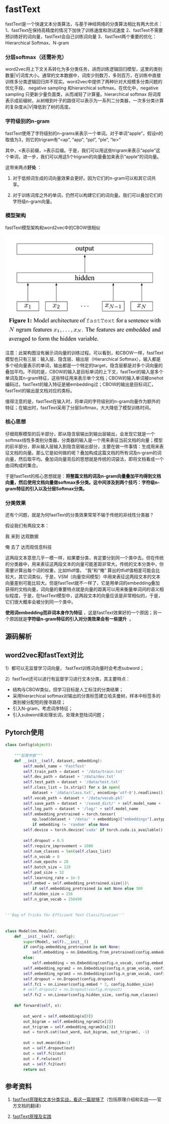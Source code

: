 # fastText

fastText是一个快速文本分类算法，与基于神经网络的分类算法相比有两大优点： 1、fastText在保持高精度的情况下加快了训练速度和测试速度 2、fastText不需要预训练好的词向量，fastText会自己训练词向量 3、fastText两个重要的优化：Hierarchical Softmax、N-gram


### 分层softmax（还需补充）

word2vec将上下文关系转化为多分类任务，进而训练逻辑回归模型，这里的类别数量|V|词库大小。通常的文本数据中，词库少则数万，多则百万，在训练中直接训练多分类逻辑回归并不现实。word2vec中提供了两种针对大规模多分类问题的优化手段， negative sampling 和hierarchical softmax。在优化中，negative sampling 只更新少量负面类，从而减轻了计算量。hierarchical softmax 将词库表示成前缀树，从树根到叶子的路径可以表示为一系列二分类器，一次多分类计算的复杂度从|V|降低到了树的高度。

### 字符级别的n-gram

fastText使用了字符级别的n-grams来表示一个单词。对于单词“apple”，假设n的取值为3，则它的trigram有“<ap”, “app”, “ppl”, “ple”, “le>”

其中，<表示前缀，>表示后缀。于是，我们可以用这些trigram来表示“apple”这个单词，进一步，我们可以用这5个trigram的向量叠加来表示“apple”的词向量。

这带来两点**好处** ：

1. 对于低频词生成的词向量效果会更好。因为它们的n-gram可以和其它词共享。

2. 对于训练词库之外的单词，仍然可以构建它们的词向量。我们可以叠加它们的字符级n-gram向量。

### 模型架构

fastText模型架构和word2vec中的CBOW很相似

![](image/image.png)

注意：此架构图没有展示词向量的训练过程。可以看到，和CBOW一样，fastText模型也只有三层：输入层、隐含层、输出层（Hierarchical Softmax），输入都是多个经向量表示的单词，输出都是一个特定的target，隐含层都是对多个词向量的叠加平均。不同的是，CBOW的输入是目标单词的上下文，fastText的输入是多个单词及其n-gram特征，这些特征用来表示单个文档；CBOW的输入单词被onehot编码过，fastText的输入特征是被embedding过；CBOW的输出是目标词汇，fastText的输出是文档对应的类标。

值得注意的是，fastText在输入时，将单词的字符级别的n-gram向量作为额外的特征；在输出时，fastText采用了分层Softmax，大大降低了模型训练时间。

### 核心思想

仔细观察模型的后半部分，即从隐含层输出到输出层输出，会发现它就是一个softmax线性多类别分类器，分类器的输入是一个用来表征当前文档的向量；模型的前半部分，即从输入层输入到隐含层输出部分，主要在做一件事情：生成用来表征文档的向量。那么它是如何做的呢？叠加构成这篇文档的所有词及n-gram的词向量，然后取平均。叠加词向量背后的思想就是传统的词袋法，即将文档看成一个由词构成的集合。

于是fastText的核心思想就是：**将整篇文档的词及n-gram向量叠加平均得到文档向量，然后使用文档向量做softmax多分类。这中间涉及到两个技巧：字符级n-gram特征的引入以及分层Softmax分类。**

### 分类效果

还有个问题，就是为何fastText的分类效果常常不输于传统的非线性分类器？

假设我们有两段文本：

我 来到 达观数据

俺 去了 达而观信息科技

这两段文本意思几乎一模一样，如果要分类，肯定要分到同一个类中去。但在传统的分类器中，用来表征这两段文本的向量可能差距非常大。传统的文本分类中，你需要计算出每个词的权重，比如tfidf值， “我”和“俺” 算出的tfidf值相差可能会比较大，其它词类似，于是，VSM（向量空间模型）中用来表征这两段文本的文本向量差别可能比较大。但是fastText就不一样了，它是用单词的embedding叠加获得的文档向量，词向量的重要特点就是向量的距离可以用来衡量单词间的语义相似程度，于是，在fastText模型中，这两段文本的向量应该是非常相似的，于是，它们很大概率会被分到同一个类中。

**使用词embedding而非词本身作为特征** ，这是fastText效果好的一个原因；另一个原因就是**字符级n-gram特征的引入对分类效果会有一些提升**  。

## 源码解析

## word2vec和fastText对比

1）都可以无监督学习词向量， fastText训练词向量时会考虑subword；

2）fastText还可以进行有监督学习进行文本分类，其主要特点：

-   结构与CBOW类似，但学习目标是人工标注的分类结果；
-   采用hierarchical softmax对输出的分类标签建立哈夫曼树，样本中标签多的类别被分配短的搜寻路径；
-   引入N-gram，考虑词序特征；
-   引入subword来处理长词，处理未登陆词问题；


## Pytorch使用

```python
class Config(object):

    """配置参数"""
    def __init__(self, dataset, embedding):
        self.model_name = 'FastText'
        self.train_path = dataset + '/data/train.txt'                                # 训练集
        self.dev_path = dataset + '/data/dev.txt'                                    # 验证集
        self.test_path = dataset + '/data/test.txt'                                  # 测试集
        self.class_list = [x.strip() for x in open(
            dataset + '/data/class.txt', encoding='utf-8').readlines()]              # 类别名单
        self.vocab_path = dataset + '/data/vocab.pkl'                                # 词表
        self.save_path = dataset + '/saved_dict/' + self.model_name + '.ckpt'        # 模型训练结果
        self.log_path = dataset + '/log/' + self.model_name
        self.embedding_pretrained = torch.tensor(
            np.load(dataset + '/data/' + embedding)["embeddings"].astype('float32'))\
            if embedding != 'random' else None                                       # 预训练词向量
        self.device = torch.device('cuda' if torch.cuda.is_available() else 'cpu')   # 设备

        self.dropout = 0.5                                              # 随机失活
        self.require_improvement = 1000                                 # 若超过1000batch效果还没提升，则提前结束训练
        self.num_classes = len(self.class_list)                         # 类别数
        self.n_vocab = 0                                                # 词表大小，在运行时赋值
        self.num_epochs = 20                                            # epoch数
        self.batch_size = 128                                           # mini-batch大小
        self.pad_size = 32                                              # 每句话处理成的长度(短填长切)
        self.learning_rate = 1e-3                                       # 学习率
        self.embed = self.embedding_pretrained.size(1)\
            if self.embedding_pretrained is not None else 300           # 字向量维度
        self.hidden_size = 256                                          # 隐藏层大小
        self.n_gram_vocab = 250499                                      # ngram 词表大小


'''Bag of Tricks for Efficient Text Classification'''


class Model(nn.Module):
    def __init__(self, config):
        super(Model, self).__init__()
        if config.embedding_pretrained is not None:
            self.embedding = nn.Embedding.from_pretrained(config.embedding_pretrained, freeze=False)
        else:
            self.embedding = nn.Embedding(config.n_vocab, config.embed, padding_idx=config.n_vocab - 1)
        self.embedding_ngram2 = nn.Embedding(config.n_gram_vocab, config.embed)
        self.embedding_ngram3 = nn.Embedding(config.n_gram_vocab, config.embed)
        self.dropout = nn.Dropout(config.dropout)
        self.fc1 = nn.Linear(config.embed * 3, config.hidden_size)
        # self.dropout2 = nn.Dropout(config.dropout)
        self.fc2 = nn.Linear(config.hidden_size, config.num_classes)

    def forward(self, x):

        out_word = self.embedding(x[0])
        out_bigram = self.embedding_ngram2(x[2])
        out_trigram = self.embedding_ngram3(x[3])
        out = torch.cat((out_word, out_bigram, out_trigram), -1)

        out = out.mean(dim=1)
        out = self.dropout(out)
        out = self.fc1(out)
        out = F.relu(out)
        out = self.fc2(out)
        return out
```



## 参考资料

1. [fastText原理和文本分类实战，看这一篇就够了](https://blog.csdn.net/feilong_csdn/article/details/88655927)（包括原理介绍和实战——官方文档的翻译）

2. [fastText原理及实践](https://zhuanlan.zhihu.com/p/32965521)

